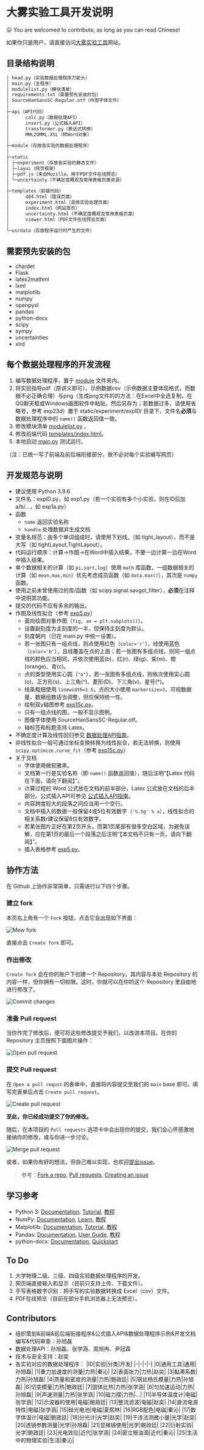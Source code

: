# 大雾实验工具开发说明

:stuck_out_tongue: You are welcomed to contribute, as long as you can read Chinese!

如果你只是用户，请直接访问[大雾实验工具](https://dawu.feixu.site/)网站。

## 目录结构说明

```bash
│ head.py（实验数据处理程序万能头）
│ main.py（主程序）
│ modulelist.py（模块清单）
│ requirements.txt（需要预先安装的包）
│ SourceHanSansSC-Regular.otf（作图字体文件）
│ 
├─api（API代码）
│      calc.py（数据处理API）
│      insert.py（公式插入API）
│      transformer.py（表达式转换）
│      MML2OMML.XSL（转Word对象）
│
├─module（存放各实验的数据处理程序）
│
├─static
│ ├─experiment（存放各实验的静态文件）
│ ├─layui（网页框架）
│ ├─pdf.js（来自Mozilla，用于PDF文件在线预览）
│ └─uncertainty（不确定度概观及常用表格页面资源）
│
├─templates（前端代码）
│      404.html（错误页面）
│      experiment.html（具体实验处理页面）
│      index.html（网站首页）
│      uncertainty.html（不确定度概观及常用表格页面）
│      viewer.html（PDF文件在线预览页面）
│
└─usrdata（存放程序运行时产生的文件）
```

## 需要预先安装的包

- chardet
- Flask
- latex2mathml
- lxml
- matplotlib
- numpy
- openpyxl
- pandas
- python-docx
- scipy
- sympy
- uncertainties
- xlrd

## 每个数据处理程序的开发流程

1. 编写数据处理程序，置于 [module](module) 文件夹内。
2. 将实验指导pdf（原讲义即可）、示例数据csv（示例数据主要体现格式，而数据不必正确合理）与png（生成png文件的的方法：在Excel中全选复制，在QQ聊天框或Windows画图软件中粘贴，然后另存为；若数据过多，请使用省略号，参考 exp23d）置于 static/experiment/expID/ 目录下，文件名**必须**与数据处理程序中的 `name()` 函数返回值一致。
3. 修改模块清单 [modulelist.py](modulelist.py) 。
4. 修改前端代码 [templates/index.html](templates/index.html)。
5. 本地启动 [main.py](main.py) 测试运行。

（注：已统一写了前端及前后端衔接部分，故不必对每个实验编写网页）

## 开发规范与说明

- 建议使用 Python 3.9.6
- 文件名：expID.py，如 exp1.py（若一个实验有多个小实验，则在ID后加a/b/...，如 exp1a.py）
- 函数
  - `name` 返回实验名称
  - `handle` 处理数据并生成文档
- 变量名规范：由多个单词组成时，请使用下划线_（如 tight_layout），而不是大写（如 tightLayout,TightLayout）。
- 代码运行顺序：计算→作图→在Word中插入结果，不要一边计算一边在Word中插入结果。
- 单个数据相关的计算（如 `pi,sqrt,log`）使用 `math` 库函数，一组数据相关的计算（如 `mean,max,min`）优先考虑成员函数（如 `data.max()`），其次是 `numpy` 函数。
- 使用之前未曾使用过的库/函数（如 scipy.signal.savgol_filter），**必须**在注释中说明其功能。
- 提交的代码不应有多余的输出。
- 作图及线性拟合（参考 [exp5.py](module/exp5.py)）
  - 面向绘图对象作图（`fig, ax = plt.subplots()`）。
  - 设置副刻度为主刻度的一半，但保持主刻度为默认。
  - 刻度朝内（已在 main.py 中统一设置）。
  - 若一张图只有一组点线，则点使用红色（`color='r'`），线使用蓝色（`color='b'`），且线覆盖在点的上面；若一张图有多组点线，则同一组点线的颜色应当相同，并依次使用蓝(b)、红(r)、绿(g)、紫(m)、橙(orange)、青(c)。
  - 点的类型使用实心圆（`"o"`），若一张图有多组点线，则依次使用实心圆(o)、正方形(s)、上三角(^)、菱形(D)、下三角(v)、星号(*)。
  - 线条粗细使用 `linewidth=1.5`，点的大小使用 `markersize=3`，可视数据量、数据组数适当调整，但应保持统一性。
  - 绘制双y轴图参考 [exp15c.py](module/exp15c.py)。
  - 只有一组点线的图，一般不显示图例。
  - 图像字体使用 SourceHanSansSC-Regular.otf。
  - 轴标签和标题支持 Latex。
- 不确定度计算及线性回归参见 [数据处理API指南](数据处理API指南.md)。
- 非线性拟合一般可通过坐标变换转换为线性拟合，若无法转换，则使用 `scipy.optimize.curve_fit`（参考 [exp15c.py](module/exp15c.py)）
- 关于文档
  - 字体使用微软雅黑。
  - 文档第一行是实验名称（即 `name()` 函数返回值），随后注明“【Latex 代码在下面，请向下翻阅】”。
  - 计算过程的 Word 公式放在文档的前半部分，Latex 公式放在文档的后半部分。公式插入API可参见 [公式插入API指南](公式插入API指南.md)。
  - 内容跨度较大的段落之间应当用一个空行。
  - 文档中插入的数据一般保留4或5位有效数字（`'%.5g' % x`），线性拟合的相关系数$r$建议保留8位有效数字。
  - 若某张图片正好在第2页开头，而第1页尾部有很多空白区域，为避免误解，应在第1页的最后一个段落之后注明“【本文档不只有一页，请向下翻阅】”。
  - 插入表格参考 [exp5.py](module/exp5.py)。

## 协作方法

在 Github 上协作非常简单，只需进行以下四个步骤。

### 建立 fork

本页右上角有一个 `Fork` 按钮，点击它会出现如下界面：

![Mew fork](https://s2.loli.net/2022/08/15/5FskUI1WhOql3n8.png)

直接点击 `Create fork` 即可。

### 作出修改

`Create fork` 会在你的账户下创建一个 Repository，其内容与本处 Repository 的内容一样，但你拥有一切权限。这时，你就可以在你的这个 Repository 里自由地进行修改了。

![Commit changes](https://s2.loli.net/2022/08/15/wKltBaYsIj8ASpW.png)

### 准备 Pull request

当你作完了修改后，便可将这些修改提交予我们，以改进本项目。在你的 Repository 主页按照下面图片操作：

![Open pull request](https://s2.loli.net/2022/08/15/TbqXjed3lOhA4Jv.png)

### 提交 Pull request

在 `Open a pull requst` 的表单中，直接将内容提交至我们的 `main` base 即可。填写完表单后点击 `Create pull request`。

![Create pull request](https://s2.loli.net/2022/08/15/4krCp8MSNnehH7T.png)

**至此，你已经成功提交了你的修改。**

随后，在本项目的 `Pull requests` 选项卡中会出现你的提交，我们会心怀感激地接纳你的修改，或与你进一步讨论。

![Merge pull request](https://s2.loli.net/2022/08/15/s3CrZJvXItwyxgn.png)

或者，如果你有好的想法，但自己难以实现，也欢迎[提出issue](https://github.com/feixukeji/PhyX/issues)。

> 参考：[Fork a repo](https://docs.github.com/en/get-started/quickstart/fork-a-repo), [Pull requests](https://docs.github.com/en/pull-requests), [Creating an issue](https://docs.github.com/en/issues/tracking-your-work-with-issues/creating-an-issue#creating-an-issue-from-a-repository)

## 学习参考

- Python 3: [Documentation](https://docs.python.org/3/), [Tutorial](https://docs.python.org/3/tutorial/), [教程](https://www.runoob.com/python3/python3-tutorial.html)
- NumPy: [Documentation](https://numpy.org/doc/), [Learn](https://numpy.org/learn/), [教程](https://www.runoob.com/numpy/numpy-tutorial.html)
- Matplotlib: [Documentation](https://matplotlib.org/stable/index.html), [Tutorial](https://matplotlib.org/stable/tutorials/index.html), [教程](https://www.runoob.com/matplotlib/matplotlib-tutorial.html)
- Pandas: [Documentation](https://pandas.pydata.org/docs/), [User Guide](https://pandas.pydata.org/docs/user_guide/index.html), [教程](https://www.runoob.com/pandas/pandas-tutorial.html)
- python-docx: [Documentation](https://python-docx.readthedocs.io/en/latest/), [Quickstart](https://python-docx.readthedocs.io/en/latest/user/quickstart.html)

## To Do

1. 大学物理二级、三级、四级实验数据处理程序的开发。
2. 网页端直接输入和显示（目前只支持上传、下载文件）。
3. 手写表格数字识别：把手写的实验数据转换成 Excel（csv）文件。
4. PDF在线预览（目前在部分手机浏览器上无法预览）。

## Contributors

- 组织策划&前端&前后端衔接程序&公式插入API&数据处理程序示例&开发文档编写&代码审查：孙旭磊
- 数据处理API：孙旭磊、张学涵、周旭冉、尹冠霖
- 技术与安全支持：赵奕
- 各实验对应的数据处理程序：
  |ID|实验|分类|开发|
  |-|-|-|-|
  |0|通用工具|通用|孙旭磊|
  |1|重力加速度的测量|力热|秦沁|
  |2|表面张力|力热|赵奕|
  |3|黏滞系数|力热|孙旭磊|
  |4|质量和密度的测量|力热|鲍政廷|
  |5|钢丝杨氏模量|力热|孙旭磊|
  |6|切变模量|力热|鲍政廷|
  |7|固体比热|力热|张学涵|
  |8|匀加速运动|力热|孙旭磊|
  |9|声速测量|力热|张学涵|
  |10|磁力摆|力热|…|
  |11|半导体温度计|电磁|张学涵|
  |12|示波器的使用|电磁|鲍政廷|
  |13|整流滤波|电磁|赵奕|
  |14|直流电源特性|电磁|张学涵|
  |15|硅光电池|电磁|夏熙林|
  |16|RGB配色|电磁|秦沁|
  |17|数字体温计|电磁|鲍政廷|
  |18|分光计|光学|赵奕|
  |19|干涉法测微小量|光学|赵奕|
  |20|透镜参数测量|光学|孙旭磊|
  |21|显微镜使用|光学|鲍政廷|
  |22|衍射实验|光学|鲍政廷|
  |23|光电效应|近代|张学涵|
  |24|密立根油滴|近代|秦沁|
  |25|生活中的物理实验|生活|秦沁|
